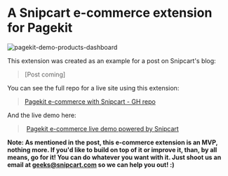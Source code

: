 # A Snipcart e-commerce extension for Pagekit

![pagekit-demo-products-dashboard](https://snipcartweb-10f3.kxcdn.com/media/10048/pagekit-demo-products-dashboard.jpg)

This extension was created as an example for a post on Snipcart's blog:

> [Post coming]

You can see the full repo for a live site using this extension:

> [Pagekit e-commerce with Snipcart - GH repo](https://github.com/snipcart/pagekit-snipcart)

And the live demo here:

> [Pagekit e-commerce live demo powered by Snipcart](https://pagekit-snipcart.herokuapp.com/)

**Note: As mentioned in the post, this e-commerce extension is an MVP, nothing more. If you'd like to build on top of it or improve it, than, by all means, go for it! You can do whatever you want with it. Just shoot us an email at geeks@snipcart.com so we can help you out! :)**
